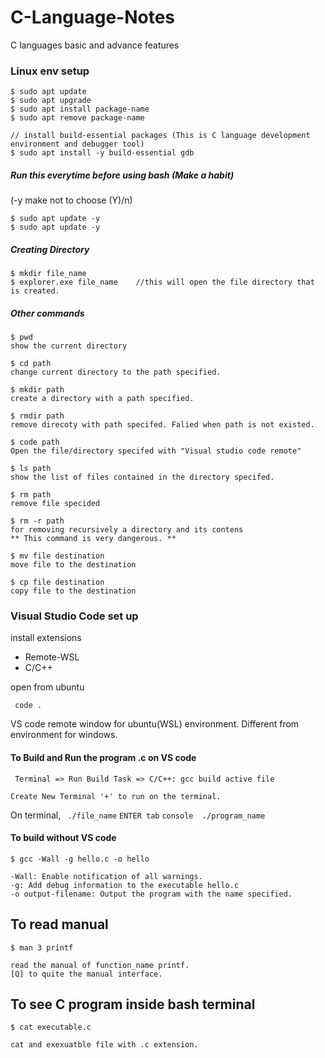 # C-Language-Notes
C languages basic and advance features



### Linux env setup


``` linux
$ sudo apt update
$ sudo apt upgrade
$ sudo apt install package-name
$ sudo apt remove package-name

// install build-essential packages (This is C language development environment and debugger tool)
$ sudo apt install -y build-essential gdb
```


##### Run this everytime before using bash (Make a habit)
(-y make not to choose (Y)/n)

``` console
$ sudo apt update -y
$ sudo apt update -y
```

##### Creating Directory 

``` console
$ mkdir file_name
$ explorer.exe file_name    //this will open the file directory that is created.
```

##### Other commands

``` console
$ pwd  
show the current directory 

$ cd path
change current directory to the path specified.

$ mkdir path
create a directory with a path specified.

$ rmdir path
remove direcoty with path specifed. Falied when path is not existed.

$ code path
Open the file/directory specifed with "Visual studio code remote"

$ ls path
show the list of files contained in the directory specifed.

$ rm path
remove file specided

$ rm -r path
for removing recursively a directory and its contens
** This command is very dangerous. **

$ mv file destination
move file to the destination

$ cp file destination
copy file to the destination
```

### Visual Studio Code set up

install extensions
- Remote-WSL
- C/C++

open from ubuntu

``` console
 code .
```

VS code remote window for ubuntu(WSL) environment.
Different from environment for windows.


#### To Build and Run the program .c on VS code

` Terminal => Run Build Task => C/C++: gcc build active file`

`Create New Terminal '+' to run on the terminal.`

On terminal,
` ./file_name` ```ENTER tab``` 
```console  ./program_name ```

#### To build without VS code

``` console
$ gcc -Wall -g hello.c -o hello

-Wall: Enable notification of all warnings.
-g: Add debug information to the executable hello.c 
-o output-filename: Output the program with the name specified.
```



## To read manual

``` console
$ man 3 printf

read the manual of function_name printf. 
[Q] to quite the manual interface.
```

## To see C program inside bash terminal

``` console
$ cat executable.c

cat and exexuatble file with .c extension.
```
